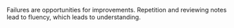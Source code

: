 Failures are opportunities for improvements.
Repetition and reviewing notes lead to fluency, which leads to understanding.
